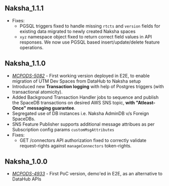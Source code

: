 ## Naksha_1.1.1

- Fixes:
  - PGSQL triggers fixed to handle missing `rtcts` and `version` fields for existing data migrated to newly created Naksha spaces
  - `xyz` namespace object fixed to return correct field values in API responses. We now use PGSQL based insert/update/delete feature operations.

## Naksha_1.1.0

- *[MCPODS-5082](https://devzone.it.here.com/jira/browse/MCPODS-5082)* - First working version deployed in E2E, to enable migration of UTM Dev Spaces from DataHub to Naksha setup
- Introduced new **Transaction logging** with help of Postgres triggers (with transactional atomicity).
- Added Background Transaction Handler jobs to sequence and publish the SpaceDB transactions on desired AWS SNS topic, **with "Atleast-Once" messaging guarantee**.
- Segregated use of DB instances i.e. Naksha AdminDB v/s Foreign SpaceDBs.
- SNS Feature Publisher supports additional message attribues as per Subscription config params `customMsgAttributes`
- Fixes: 
    - GET /connectors API authorization fixed to correctly validate request-rights against `manageConnectors` token-rights.


## Naksha_1.0.0

- *[MCPODS-4933](https://devzone.it.here.com/jira/browse/MCPODS-4933)* - First PoC version, demo'ed in E2E, as an alternative to DataHub APIs

